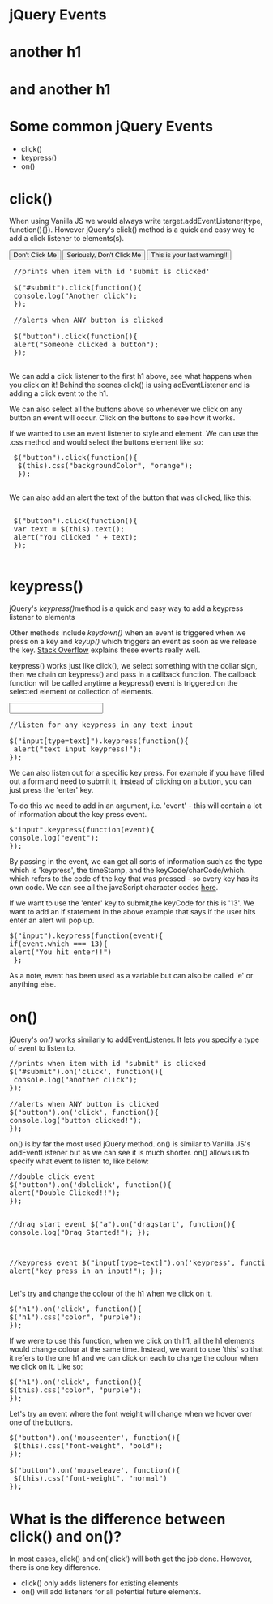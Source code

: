 <!DOCTYPE html>
<html>
<head>
	<title>jQuery Events</title>
	<script type="text/javascript" src="https://code.jquery.com/jquery-3.3.1.min.js"></script>
  <script>
 
   $("h1").click(function(){
     alert("clicked");
   });
   
   $("button").click(function(){
     var text = $(this).text();
     alert("You clicked " + text);
    });
    $("input[type=text]").keypress(function(){
     alert("text input keypress!");
    });
    $("input").keypress(function(event){
      if(event.which === 13){
      alert("You hit enter!!") 
      };
    });
    $("h1").on('click', function(){
      $(this).css("color", "purple");
    });
    $("button").on('mouseenter', function(){
      $(this).css("font-weight", "bold");
    });
    $("button").on('mouseleave', function(){
      $(this).css("font-weight", "normal")
    });
   });
  </script>
</head>
<body>

 <h1>jQuery Events</h1>
 <h1>another h1</h1>
 <h1>and another h1</h1>

 <h1>Some common jQuery Events</h1>

 <ul>
  <li>click()</li>
  <li>keypress()</li>
  <li>on()</li>
 </ul>

 <h1>click()</h1>
 <p>When using Vanilla JS we would always write target.addEventListener(type, function(){}). However jQuery's click() method is a quick and easy way to add a click listener to elements(s).</p>

 <button>Don't Click Me</button>
 <button>Seriously, Don't Click Me</button>
 <button>This is your last warning!!</button>

 <pre>
 //prints when item with id 'submit is clicked'

 $("#submit").click(function(){
 console.log("Another click");
 });

 //alerts when ANY button is clicked

 $("button").click(function(){
 alert("Someone clicked a button");
 });
 </pre>
	
 <p>We can add a click listener to the first h1 above, see what happens when you click on it! Behind the scenes click() is using adEventListener and is adding a click event to the h1.</p>
 <p>We can also select all the buttons above so whenever we click on any button an event will occur. Click on the buttons to see how it works.</p>
 <p>If we wanted to use an event listener to style and element. We can use the .css method and would select the buttons element like so:</p>

 <pre>
 $("button").click(function(){
  $(this).css("backgroundColor", "orange");
  });
 </pre>

 <p>We can also add an alert the text of the button that was clicked, like this:</p>
 
 <pre>	
 $("button").click(function(){
 var text = $(this).text();
 alert("You clicked " + text);
 });
 </pre>

<h1>keypress()</h1>
<p>jQuery's <em>keypress()</em>method is a quick and easy way to add a keypress listener to elements</p>
<p>Other methods include <em>keydown()</em> when an event is triggered when we press on a key and <em>keyup()</em> which triggers an event as soon as we release the key. <a href="https://stackoverflow.com/questions/12827408/whats-the-theory-behind-jquery-keypress-keydown-keyup-black-magic-on-macs">Stack Overflow</a> explains these events really well.</p>
<p>keypress() works just like click(), we select something with the dollar sign, then we chain on keypress() and pass in a callback function. The callback function will be called anytime a keypress() event is triggered on the selected element or collection of elements.</p>

<input type="text">

<pre>
//listen for any keypress in any text input

$("input[type=text]").keypress(function(){
 alert("text input keypress!");
});
</pre>

<p>We can also listen out for a specific key press. For example if you have filled out a form and need to submit it, instead of clicking on a button, you can just press the 'enter' key.</p>
<p>To do this we need to add in an argument, i.e. 'event' - this will contain a lot of information about the key press event. </p>

<pre>
$"input".keypress(function(event){
console.log("event");
});
</pre>

<p>By passing in the event, we can get all sorts of information such as the type which is 'keypress', the timeStamp, and the keyCode/charCode/which. which refers to the code of the key that was pressed - so every key has its own code. We can see all the javaScript character codes <a href="https://www.cambiaresearch.com/articles/15/javascript-char-codes-key-codes">here</a>.</p>
<p>If we want to use the 'enter' key to submit,the keyCode for this is '13'. We want to add an if statement in the above example that says if the user hits enter an alert will pop up.</p>
	
<pre>
$("input").keypress(function(event){
if(event.which === 13){
alert("You hit enter!!") 
 };
</pre>
<p>As a note, event has been used as a variable but can also be called 'e' or anything else.</p>


<h1>on()</h1>
<p>jQuery's <em>on()</em> works similarly to addEventListener. It lets you specify a type of event to listen to.</p>

<pre>
//prints when item with id "submit" is clicked
$("#submit").on('click', function(){
 console.log("another click");
});

//alerts when ANY button is clicked
$("button").on('click', function(){
console.log("button clicked!");
});
</pre>

<p>on() is by far the most used jQuery method. on() is similar to Vanilla JS's addEventListener but as we can see it is much shorter. on() allows us to specify what event to listen to, like below:</p>
<pre>
//double click event
$("button").on('dblclick', function(){
alert("Double Clicked!!");
});

//drag start event
$("a").on('dragstart', function(){
 console.log("Drag Started!");
});

//keypress event
$("input[type=text]").on('keypress', function(){
 alert("key press in an input!");
});
</pre>

<p>Let's try and change the colour of the h1 when we click on it.</p>

<pre>
$("h1").on('click', function(){
$("h1").css("color", "purple");
});
</pre>

<p>If we were to use this function, when we click on th h1, all the h1 elements would change colour at the same time. Instead, we want to use 'this' so that it refers to the one h1 and we can click on each to change the colour when we click on it. Like so:</p>

<pre>
$("h1").on('click', function(){
$(this).css("color", "purple");
});
</pre>
<p>Let's try an event where the font weight will change when we hover over one of the buttons.</p>

<pre>
$("button").on('mouseenter', function(){
 $(this).css("font-weight", "bold");
});

$("button").on('mouseleave', function(){
 $(this).css("font-weight", "normal")
});
</pre>

 <h1>What is the difference between click() and on()?</h1>


 <p>In most cases, click() and on('click') will both get the job done. However, there is one key difference.</p>

<ul>
 <li>click() only adds listeners for existing elements</li>
 <li>on() will add listeners for all potential future elements.</li>
</ul>
</body>
</html>
